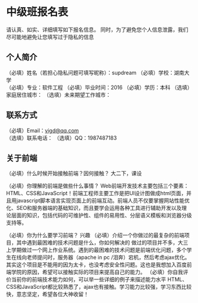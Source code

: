 # 中级班报名表

请认真、如实、详细填写如下报名信息。
同时，为了避免您个人信息泄露，我们尽可能地避免让您填写过于隐私的信息

## 个人简介

（必填）姓名（若担心隐私问题可填写昵称）：supdream 
（必填）学校：湖南大学  
（必填）专业：软件工程
（必填）毕业时间：2016
（必填）学历：本科
（选填）家庭居住城市：
（选填）未来期望工作城市：

## 联系方式

（必填）Email：vigd@qq.com  
（选填）联系电话：
（选填）QQ：1987487183

## 关于前端

（必填）什么时候开始接触前端？因何接触？
大二下，课设

（必填）你理解的前端是做些什么事情？
Web前端开发技术主要包括三个要素：HTML、CSS和JavaScript！前端工程师主要工作是把UI设计图做成html页面，并且用javascript脚本语言实现页面上的前端互动。前端人员不仅要掌握网站性能优化、SEO和服务器端的基础知识，而且要学会运用各种工具进行辅助开发以及理论层面的知识，包括代码的可维护性、组件的易用性、分层语义模板和浏览器分级支持等。

（必填）你为什么要学习前端？
兴趣
（必填）介绍一个你做过的最复杂的前端项目，其中遇到最困难的技术问题是什么，你如何解决的
做过的项目并不多，大三上学期做过一个网上作业系统。遇到的最困难的技术问题是前端优化问题，多个学生在线向老师提问时，服务器（apache in pc /泪奔）宕机，然后考虑ajax优化。其实这个项目是不能用的因为太卡，也没考虑安全性问题。这也是我想加入百度前端学院的原因，希望可以接触实际的项目来提高自己的能力。
（必填）你自我评价当前你的前端技术能力如何，可以举一些详细的例子来描述能力水平
HTML、CSS和JavaScript都比较熟悉了，ajax也有接触。学习能力比较强，学习东西比较快，意志坚定，希望各位大神收留！
